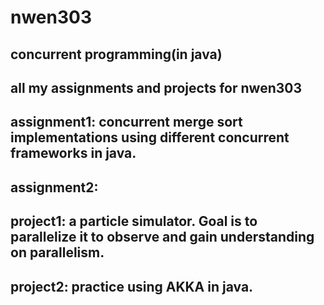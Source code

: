 
# nwen303
## concurrent programming(in java)
## all my assignments and projects for nwen303
## assignment1: concurrent merge sort implementations using different concurrent frameworks in java.
## assignment2: 
## project1: a particle simulator. Goal is to parallelize it to observe and gain understanding on parallelism.
## project2: practice using AKKA in java.
